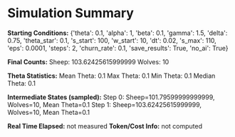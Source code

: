 # Simulation Summary

**Starting Conditions:**
{'theta': 0.1, 'alpha': 1, 'beta': 0.1, 'gamma': 1.5, 'delta': 0.75, 'theta_star': 0.1, 's_start': 100, 'w_start': 10, 'dt': 0.02, 's_max': 110, 'eps': 0.0001, 'steps': 2, 'churn_rate': 0.1, 'save_results': True, 'no_ai': True}

**Final Counts:**
Sheep: 103.62425615999999
Wolves: 10

**Theta Statistics:**
Mean Theta: 0.1
Max Theta: 0.1
Min Theta: 0.1
Median Theta: 0.1

**Intermediate States (sampled):**
Step 0: Sheep=101.79599999999999, Wolves=10, Mean Theta=0.1
Step 1: Sheep=103.62425615999999, Wolves=10, Mean Theta=0.1

**Real Time Elapsed:** not measured
**Token/Cost Info:** not computed